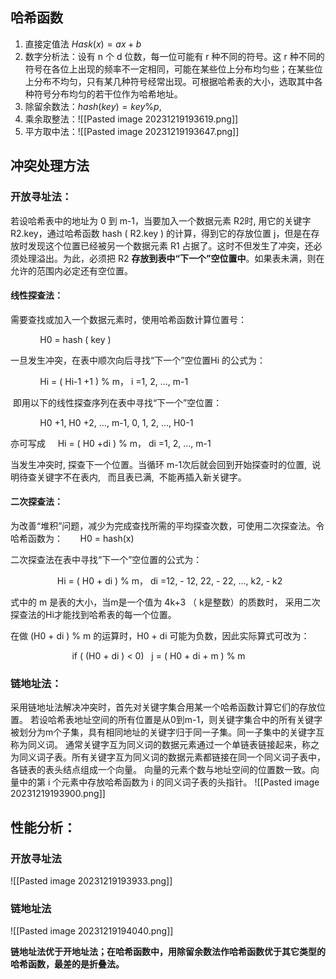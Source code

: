 ## 哈希函数
1. 直接定值法 $Hask(x)=ax+b$
2. 数字分析法：设有 n 个 d 位数，每一位可能有 r 种不同的符号。这 r 种不同的符号在各位上出现的频率不一定相同，可能在某些位上分布均匀些；在某些位上分布不均匀，只有某几种符号经常出现。可根据哈希表的大小，选取其中各种符号分布均匀的若干位作为哈希地址。
3. 除留余数法：$hash ( key ) = key \% p$,
4. 乘余取整法：![[Pasted image 20231219193619.png]]
5. 平方取中法：![[Pasted image 20231219193647.png]]
## 冲突处理方法
### 开放寻址法：
若设哈希表中的地址为 0 到 m-1，当要加入一个数据元素 R2时, 用它的关键字 R2.key，通过哈希函数 hash ( R2.key ) 的计算，得到它的存放位置 j，但是在存放时发现这个位置已经被另一个数据元素 R1 占据了。这时不但发生了冲突，还必须处理溢出。为此，必须把 R2 **存放到表中“下一个”空位置中**。如果表未满，则在允许的范围内必定还有空位置。

#### 线性探查法：
需要查找或加入一个数据元素时，使用哈希函数计算位置号：

            H0 = hash ( key )

一旦发生冲突，在表中顺次向后寻找“下一个”空位置Hi 的公式为： 

            Hi = ( Hi-1 +1 ) % m， i =1, 2, …, m-1

 即用以下的线性探查序列在表中寻找“下一个”空位置：

            H0 +1, H0 +2, …, m-1, 0, 1, 2, …, H0-1

亦可写成     Hi = ( H0 +di ) % m， di =1, 2, …, m-1

当发生冲突时, 探查下一个位置。当循环 m-1次后就会回到开始探查时的位置,  说明待查关键字不在表内,   而且表已满,  不能再插入新关键字。

#### 二次探查法：
为改善“堆积”问题，减少为完成查找所需的平均探查次数，可使用二次探查法。令哈希函数为：       H0 = hash(x)

二次探查法在表中寻找“下一个”空位置的公式为：

                   Hi = ( H0 + di ) % m， di =12, - 12, 22, - 22, …, k2, - k2

式中的 m 是表的大小，当m是一个值为 4k+3 （ k是整数）的质数时， 采用二次探查法的Hi才能找到哈希表的每一个位置。

在做 (H0 + di ) % m 的运算时，H0 + di 可能为负数，因此实际算式可改为：

                         if ( (H0 + di ) < 0)   j = ( H0 + di + m ) % m

### 链地址法：
采用链地址法解决冲突时，首先对关键字集合用某一个哈希函数计算它们的存放位置。
若设哈希表地址空间的所有位置是从0到m-1，则关键字集合中的所有关键字被划分为m个子集，具有相同地址的关键字归于同一子集。同一子集中的关键字互称为同义词。
通常关键字互为同义词的数据元素通过一个单链表链接起来，称之为同义词子表。所有关键字互为同义词的数据元素都链接在同一个同义词子表中，各链表的表头结点组成一个向量。
向量的元素个数与地址空间的位置数一致。向量中的第 i 个元素中存放哈希函数为 i 的同义词子表的头指针。
![[Pasted image 20231219193900.png]]

## 性能分析：
### 开放寻址法
![[Pasted image 20231219193933.png]]

### 链地址法
![[Pasted image 20231219194040.png]]


**链地址法优于开地址法；在哈希函数中，用除留余数法作哈希函数优于其它类型的哈希函数，最差的是折叠法。**
